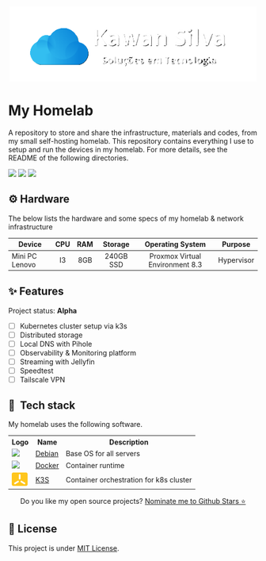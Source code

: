 <p align="center">
<img src="assets/KawanSilva.png">
</p>

# My Homelab

A repository to store and share the infrastructure, materials and codes, from my small self-hosting homelab. This repository contains everything I use to setup and run the devices in my homelab. For more details, see the README of the following directories.

<div> 
  <a href="https://www.linkedin.com/in/kawansilva29" target="_blank"><img src="https://img.shields.io/badge/-LinkedIn-%230077B5?style=fflat&logo=linkedin&logoColor=white" target="_blank"></a>
  <a href="http://kwnsilva.me/" target="_blank"><img src="https://img.shields.io/badge/-Website%2fBlog-blue?style=flat&logo=website&logoColor=white&link="_blank"></a> 
  <a href="https://www.instagram.com/imkawann/" target="_blank"><img src="https://img.shields.io/badge/Instagram-E4405F?style=flat&logo=instagram&logoColor=white" target="_blank"></a>
</div>

## ⚙️ Hardware

The below lists the hardware and some specs of my homelab & network infrastructure

| Device                     | CPU        | RAM   | Storage              | Operating System                | Purpose    |
| ---------------------------|:----------:|:-----:|:--------------------:|:-------------------------------:|:----------:|
| Mini PC Lenovo             | I3         | 8GB   | 240GB SSD            |Proxmox Virtual Environment 8.3  | Hypervisor |

## ✨ Features

Project status: **Alpha**
- [ ] Kubernetes cluster setup via k3s
- [ ] Distributed storage
- [ ] Local DNS with Pihole
- [ ] Observability & Monitoring platform
- [ ] Streaming with Jellyfin
- [ ] Speedtest
- [ ] Tailscale VPN 

## :wrench:&nbsp; Tech stack

My homelab uses the following software.

<table>
  <tr>
    <th>Logo</th>
    <th>Name</th>
    <th>Description</th>
  </tr>
  <tr>
    <td><img width="32" src="https://www.vectorlogo.zone/logos/debian/debian-icon.svg"></td>
    <td><a href="https://www.debian.org">Debian</a></td>
    <td>Base OS for all servers</td>
  </tr>
  <tr>
    <td><img width="32" src="https://www.vectorlogo.zone/logos/docker/docker-tile.svg"></td>
    <td><a href="https://www.docker.com">Docker</a></td>
    <td>Container runtime</td>
  </tr>
  <tr>
    <td><img width="32" src="https://github.com/cncf/artwork/blob/main/projects/k3s/icon/color/k3s-icon-color.svg"></td>
    <td><a href="https://kubernetes.io">K3S</a></td>
    <td>Container orchestration for k8s cluster</td>
  </tr>
</table>

<p align='center'>
  Do you like my open source projects? <a href='https://stars.github.com/nominate/'>Nominate me to Github Stars ⭐</a>
</p>

## :memo: License

This project is under [MIT License](./LICENSE).
